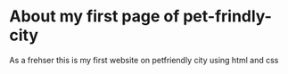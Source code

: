 # About my first page of pet-frindly-city
As a frehser this is my first website on petfriendly city using html and css 
